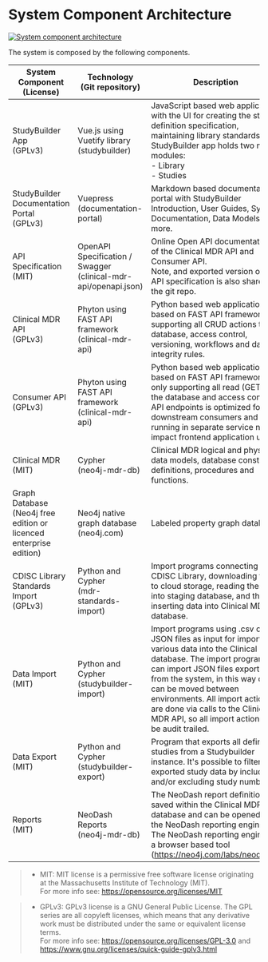# System Component Architecture

[![System component architecture](~@source/images/documentation/studybuilder-system-components.svg)](../../images/documentation/studybuilder-system-components.svg)

The system is composed by the following components.

| System Component <br> (License) | Technology <br> (Git repository) | Description |
| ------ | ------ | ------------------ |
| StudyBuilder App <br> (GPLv3)     | Vue.js using Vuetify library <br> (studybuilder) | JavaScript based web application with the UI for creating the study definition specification, maintaining library standards. The StudyBuilder app holds two main modules: <br> - Library <br> - Studies | 
| StudyBuilder Documentation Portal <br> (GPLv3) | Vuepress <br> (documentation-portal) | Markdown based documentation portal with StudyBuilder Introduction, User Guides, System Documentation, Data Models and more. |
| API Specification <br> (MIT) | OpenAPI Specification / Swagger <br> (clinical-mdr-api/openapi.json) | Online Open API documentation of the Clinical MDR API and Consumer API. <br> Note, and exported version of the API specification is also shared in the git repo. |
| Clinical MDR API <br> (GPLv3) | Phyton using FAST API framework <br> (clinical-mdr-api) | Python based web application based on FAST API framework supporting all CRUD actions to the database, access control, versioning, workflows and data integrity rules. |
| Consumer API <br> (GPLv3) | Phyton using FAST API framework <br> (clinical-mdr-api) | Python based web application based on FAST API framework only supporting all read (GET) to the database and access control. API endpoints is optimized for downstream consumers and running in separate service not to impact frontend application users. |
| Clinical MDR <br> (MIT) | Cypher <br> (neo4j-mdr-db) | Clinical MDR logical and physical data models, database constraint definitions, procedures and functions. |
| Graph Database <br> (Neo4j free edition or licenced enterprise edition) | Neo4j native graph database <br> (neo4j.com) | Labeled property graph database. |
| CDISC Library Standards Import <br> (GPLv3) | Python and Cypher <br> (mdr-standards-import) | Import programs connecting to CDISC Library, downloading files to cloud storage, reading these into staging database, and then inserting data into Clinical MDR database. |
| Data Import <br> (MIT) | Python and Cypher <br> (studybuilder-import) | Import programs using .csv or JSON files as input for importing various data into the Clinical MDR database. The import programs can import JSON files exported from the system, in this way data can be moved between environments. All import actions are done via calls to the Clinical MDR API, so all import actions will be audit trailed. |
| Data Export <br> (MIT) | Python and Cypher <br> (studybuilder-export) | Program that exports all defined studies from a Studybuilder instance. It's possible to filter the exported study data by including and/or excluding study numbers. |
| Reports <br> (MIT) | NeoDash Reports <br> (neo4j-mdr-db) | The NeoDash report definitions is saved within the Clinical MDR database and can be opened by the NeoDash reporting engine. <br> The NeoDash reporting engine is a browser based tool (https://neo4j.com/labs/neodash/) |

> - MIT: MIT license is a permissive free software license originating at the Massachusetts Institute of Technology (MIT).<br>For more info see: https://opensource.org/licenses/MIT

> - GPLv3: GPLv3 license is a GNU General Public License. The GPL series are all copyleft licenses, which means that any derivative work must be distributed under the same or equivalent license terms.<br>For more info see: https://opensource.org/licenses/GPL-3.0 and https://www.gnu.org/licenses/quick-guide-gplv3.html



